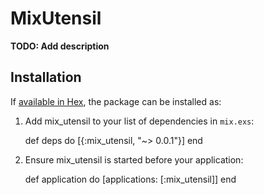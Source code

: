 # MixUtensil

**TODO: Add description**

## Installation

If [available in Hex](https://hex.pm/docs/publish), the package can be installed as:

  1. Add mix_utensil to your list of dependencies in `mix.exs`:

        def deps do
          [{:mix_utensil, "~> 0.0.1"}]
        end

  2. Ensure mix_utensil is started before your application:

        def application do
          [applications: [:mix_utensil]]
        end

